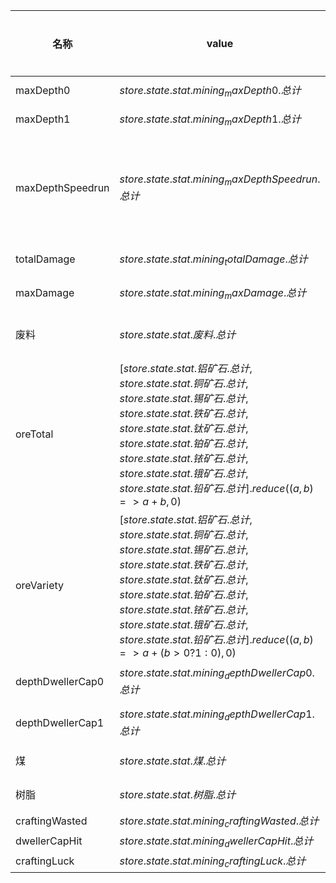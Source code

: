 | 名称  | value | default | milestones | 上限  | 圣遗物 | 秘密成就 | display |
| --- | ----- | ------- | ---------- | --- | --- | ---- | ------- |
| maxDepth0 | $store.state.stat.mining_maxDepth0.总计$ | 1 | $lvl  \cdot  25 + 25$ |  |  |  |  |
| maxDepth1 | $store.state.stat.mining_maxDepth1.总计$ | 1 | $lvl  \cdot  10 + 10$ |  |  |  |  |
| maxDepthSpeedrun | $store.state.stat.mining_maxDepthSpeedrun.总计$ | 1 | $lvl > 0 ? lvl  \cdot  10 + 10 : 15$ | 10 | {"1":"雷达","2":"报刊","3":"橱柜","5":"青铜镐","9":"洗衣机"} |  |  |
| totalDamage | $store.state.stat.mining_totalDamage.总计$ |  | ${(200K)}^{lvl}  \cdot  10M$ |  | {"6":"打开的礼物"} |  |  |
| maxDamage | $store.state.stat.mining_maxDamage.总计$ |  | ${(200K)}^{lvl}  \cdot  10K$ |  | {"3":"炸弹"} |  |  |
| 废料 | $store.state.stat.废料.总计$ |  | ${(8000)}^{lvl}  \cdot  5M$ |  | {"3":"跳绳","4":"矿石架"} |  |  |
| oreTotal | $[store.state.stat.铝矿石.总计, store.state.stat.铜矿石.总计, store.state.stat.锡矿石.总计, store.state.stat.铁矿石.总计, store.state.stat.钛矿石.总计, store.state.stat.铂矿石.总计, store.state.stat.铱矿石.总计, store.state.stat.锇矿石.总计, store.state.stat.铅矿石.总计].reduce((a, b) => a + b, 0)$ |  | ${(10)}^{lvl}  \cdot  100$ |  | {"2":"铝砖","3":"铜砖","4":"铝堆","5":"铜镐","6":"锡桶"} |  |  |
| oreVariety | $[store.state.stat.铝矿石.总计, store.state.stat.铜矿石.总计, store.state.stat.锡矿石.总计, store.state.stat.铁矿石.总计, store.state.stat.钛矿石.总计, store.state.stat.铂矿石.总计, store.state.stat.铱矿石.总计, store.state.stat.锇矿石.总计, store.state.stat.铅矿石.总计].reduce((a, b) => a + (b > 0 ? 1 : 0), 0)$ |  | $lvl + 2$ |  | {"1":"铜堆","2":"催化剂","3":"磁铁"} |  |  |
| depthDwellerCap0 | $store.state.stat.mining_depthDwellerCap0.总计$ |  | $lvl  \cdot  10 + (lvl === 0 ? 5 : 0)$ | 30 | {"0":"锤子"} |  |  |
| depthDwellerCap1 | $store.state.stat.mining_depthDwellerCap1.总计$ |  | $lvl  \cdot  10 + (lvl === 0 ? 5 : 0)$ |  |  |  |  |
| 煤 | $store.state.stat.煤.总计$ |  | ${(2.5)}^{lvl}  \cdot  100$ |  | {"2":"煤砖"} |  |  |
| 树脂 | $store.state.stat.树脂.总计$ |  | ${(2)}^{lvl}  \cdot  50$ |  | {"3":"一罐蜂蜜"} |  |  |
| craftingWasted | $store.state.stat.mining_craftingWasted.总计$ |  | $1$ | 1 |  | true | boolean |
| dwellerCapHit | $store.state.stat.mining_dwellerCapHit.总计$ |  | $1$ | 1 |  | true | boolean |
| craftingLuck | $store.state.stat.mining_craftingLuck.总计$ | 1 | $1M$ | 1 |  | true |  |
